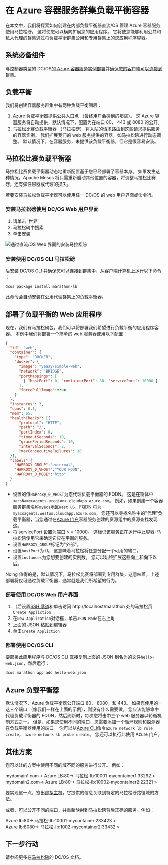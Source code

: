 <properties
   pageTitle="负载平衡容器在 Azure 容器服务群集 |Microsoft Azure"
   description="负载平衡在 Azure 容器服务群集中的多个容器。"
   services="container-service"
   documentationCenter=""
   authors="rgardler"
   manager="timlt"
   editor=""
   tags="acs, azure-container-service"
   keywords="容器，微服务 DC/OS Azure"/>

<tags
   ms.service="container-service"
   ms.devlang="na"
   ms.topic="get-started-article"
   ms.tgt_pltfrm="na"
   ms.workload="na"
   ms.date="07/11/2016"
   ms.author="rogardle"/>

# <a name="load-balance-containers-in-an-azure-container-service-cluster"></a>在 Azure 容器服务群集负载平衡容器

在本文中，我们将探索如何创建在内部负载平衡器直流/OS 管理 Azure 容器服务使用马拉松磅。 这将使您可以横向扩展您的应用程序。 它将使您能够利用公共和私人代理的群集通过将负载平衡群集公用和专用群集上的您应用程序容器。

## <a name="prerequisites"></a>系统必备组件

与控制器类型的 DC/OS[的 Azure 容器服务实例部署](container-service-deployment.md)并[确保您的客户端可以连接到群集](container-service-connect.md)。 

## <a name="load-balancing"></a>负载平衡

我们将创建容器服务群集中有两种负载平衡图层︰ 

  1. Azure 负载平衡器提供公共入口点 （最终用户会碰到的那些）。 这 Azure 容器服务将自动提供，默认情况下，配置为在端口 80、 443 或 8080 的公开。
  2. 马拉松比赛负载平衡器 （马拉松磅） 将入站的请求路由到这些请求提供服务的容器实例。 我们扩展我们的 web 服务提供的容器，如马拉松磅进行动态调整。 默认情况下，在容器服务，未提供该负载平衡器，但它是很容易安装。

## <a name="marathon-load-balancer"></a>马拉松比赛负载平衡器

马拉松比赛负载平衡器动态地重新配置基于您已经部署了容器本身。 如果发生这种情况，Apache Mesos 将只需重新启动其他位置的容器，将调整马拉松比赛磅，还有弹性容器或代理的损失。

若要安装马拉松负载平衡器可以使用任一 DC/OS 的 web 用户界面或命令行。

### <a name="install-marathon-lb-using-dcos-web-ui"></a>安装马拉松磅使用 DC/OS Web 用户界面

  1. 请单击 '世界'
  2. 马拉松磅中搜索
  3. 单击安装

![通过直流/OS Web 界面的安装马拉松磅](./media/dcos/marathon-lb-install.png)

### <a name="install-marathon-lb-using-the-dcos-cli"></a>安装使用 DC/OS CLI 马拉松磅

后安装 DC/OS CLI 并确保您可以连接到群集中，从客户端计算机上运行以下命令︰

```bash
dcos package install marathon-lb
```

此命令会自动安装在公用代理群集上的负载平衡器。

## <a name="deploy-a-load-balanced-web-application"></a>部署了负载平衡的 Web 应用程序

现在，我们有马拉松磅包，我们可以将部署我们希望进行负载平衡的应用程序容器。 本例中我们将部署一个简单的 web 服务器使用以下配置︰

```json
{
  "id": "web",
  "container": {
    "type": "DOCKER",
    "docker": {
      "image": "yeasy/simple-web",
      "network": "BRIDGE",
      "portMappings": [
        { "hostPort": 0, "containerPort": 80, "servicePort": 10000 }
      ],
      "forcePullImage":true
    }
  },
  "instances": 3,
  "cpus": 0.1,
  "mem": 65,
  "healthChecks": [{
      "protocol": "HTTP",
      "path": "/",
      "portIndex": 0,
      "timeoutSeconds": 10,
      "gracePeriodSeconds": 10,
      "intervalSeconds": 2,
      "maxConsecutiveFailures": 10
  }],
  "labels":{
    "HAPROXY_GROUP":"external",
    "HAPROXY_0_VHOST":"YOUR FQDN",
    "HAPROXY_0_MODE":"http"
  }
}

```

  * 设置的值`HAProxy_0_VHOST`为您代理负载平衡器的 FQDN。 这是在窗体中`<acsName>agents.<region>.cloudapp.azure.com`。 例如，如果创建一个容器服务群集名称`myacs`地区`West US`，FQDN 将为`myacsagents.westus.cloudapp.azure.com`。 您还可以寻找名称中的"代理"负载平衡器，当您通过在[Azure 门户](https://portal.azure.com)容器服务创建的资源组中的资源查找发现这。
  * 将 servicePort 设置为端口 > = 10000。 这标识该服务正在运行中此容器-马拉松磅使用它来确定它应在平衡的服务。
  * 设置`HAPROXY_GROUP`标记为"外部"。
  * 设置`hostPort`为 0。 这意味着马拉松将任意分配一个可用的端口。
  * 设置`instances`为您想要创建的实例数。 您可以始终扩展这些向上和向下以后。

Noing 值得的是，默认情况下，马拉松比赛将部署到专用群集，这意味着，上述部署将仅可通过负载平衡器，通常就是我们所希望的行为。

### <a name="deploy-using-the-dcos-web-ui"></a>部署使用 DC/OS Web 用户界面

  1. （后设置[SSH 隧道](container-service-connect.md)和单击访问 http://localhost/marathon 处的马拉松页`Create Appliction`
  2. 在`New Application`对话框，单击`JSON Mode`在右上角
  3. 上面的 JSON 粘贴到编辑器
  4. 单击`Create Appliction`

### <a name="deploy-using-the-dcos-cli"></a>部署使用 DC/OS CLI

要部署此应用程序与 DC/OS CLI 直接复制上面的 JSON 到名为的文件`hello-web.json`，然后运行︰

```bash
dcos marathon app add hello-web.json
```

## <a name="azure-load-balancer"></a>Azure 负载平衡器

默认情况下，Azure 负载平衡器公开端口 80、 8080，和 443。 如果您使用的一这三个端口 （像我们一样在上面的示例），则没有什么需要做。 您应该能够命中代理负载平衡器的 FQDN，然后刷新时，每次您将击中三个 web 服务器以轮循机制方式之一。 但是，如果您使用不同的端口，您需要添加一个循环规则和探测器在负载平衡器使用的端口。 你可以从[Azure CLI](../xplat-cli-azure-resource-manager.md)命令`azure network lb rule create`， `azure network lb probe create`。 您还可以执行此使用 Azure 门户。


## <a name="additional-scenarios"></a>其他方案

您可以让的方案中使用不同的域不同的服务进行公开。 例如︰

mydomain1.com-> Azure LB:80-> 马拉松-lb:10001-mycontainer1:33292 >  
mydomain2.com-> Azure LB:80-> 马拉松-lb:10002-mycontainer2:22321 >

要实现这一点，签出[虚拟主机](https://mesosphere.com/blog/2015/12/04/dcos-marathon-lb/)，它提供的信息关联到特定的马拉松磅路径域的方法。

或者，可以公开不同的端口，并重新映射到马拉松磅背后正确的服务。例如︰

Azure lb:80-> 马拉松-lb:10001-mycontainer:233423 >  
Azure lb:8080-> 马拉松-lb:1002-mycontainer2:33432 >


## <a name="next-steps"></a>下一步行动

请参阅更多在[马拉松磅](https://dcos.io/docs/1.7/usage/service-discovery/marathon-lb/)的 DC/OS 文档。
